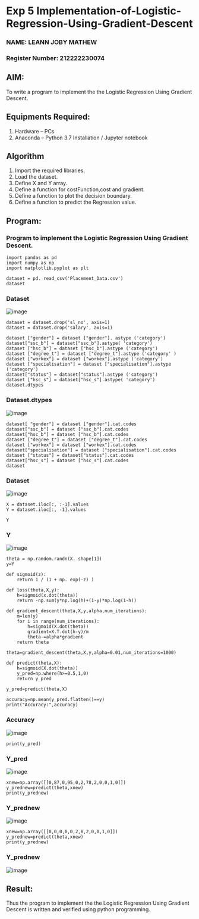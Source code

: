 # Exp 5 Implementation-of-Logistic-Regression-Using-Gradient-Descent
### NAME: LEANN JOBY MATHEW
### Register Number: 212222230074
## AIM:
To write a program to implement the the Logistic Regression Using Gradient Descent.

## Equipments Required:
1. Hardware – PCs
2. Anaconda – Python 3.7 Installation / Jupyter notebook

## Algorithm
1. Import the required libraries.
2. Load the dataset.
3. Define X and Y array.
4. Define a function for costFunction,cost and gradient.
5. Define a function to plot the decision boundary.
6. Define a function to predict the 
   Regression value.

## Program:

### Program to implement the Logistic Regression Using Gradient Descent.

```
import pandas as pd
import numpy as np
import matplotlib.pyplot as plt
```
```
dataset = pd. read_csv('Placement_Data.csv')
dataset
```
### Dataset
![image](https://github.com/Leann4468/-Implementation-of-Logistic-Regression-Using-Gradient-Descent/assets/121165979/3e6fce21-22eb-4523-949f-8451e99eb6fd)

```
dataset = dataset.drop('sl_no', axis=1)
dataset = dataset.drop('salary', axis=1)
```
```
dataset ["gender"] = dataset ["gender"]. astype ('category')
dataset["ssc_b"] = dataset["ssc_b"].astype( 'category')
dataset ["hsc_b"] = dataset ["hsc_b"].astype ('category')
dataset ["degree_t"] = dataset ["degree_t"].astype ('category' )
dataset ["workex"] = dataset ["workex"].astype ('category')
dataset ["specialisation"] = dataset ["specialisation"].astype ('category')
dataset["status"] = dataset["status"].astype ('category')
dataset ["hsc_s"] = dataset["hsc_s"].astype( 'category')
dataset.dtypes
```
### Dataset.dtypes
![image](https://github.com/Leann4468/-Implementation-of-Logistic-Regression-Using-Gradient-Descent/assets/121165979/b374ae0a-a578-4739-9eb8-58b99578a256)

```
dataset[ "gender"] = dataset ["gender"].cat.codes
dataset["ssc_b"] = dataset ["ssc_b"].cat.codes
dataset["hsc_b"] = dataset ["hsc_b"].cat.codes
dataset ["degree_t"] = dataset ["degree_t"].cat.codes
dataset ["workex"] = dataset ["workex"].cat.codes
dataset["specialisation"] = dataset ["specialisation"].cat.codes
dataset ["status"] = dataset["status"].cat.codes
dataset["hsc_s"] = dataset ["hsc_s"].cat.codes
dataset
```
### Dataset
![image](https://github.com/Leann4468/-Implementation-of-Logistic-Regression-Using-Gradient-Descent/assets/121165979/50987e2c-673d-4d18-8eba-8cb9fe70adcf)

```
X = dataset.iloc[:, :-1].values
Y = dataset.iloc[:, -1].values
```
```
Y
```
### Y
![image](https://github.com/Leann4468/-Implementation-of-Logistic-Regression-Using-Gradient-Descent/assets/121165979/b75aae0f-9dd4-4050-a5e8-865a0a2201ac)

```
theta = np.random.randn(X. shape[1])
y=Y
```
```
def sigmoid(z):
    return 1 / (1 + np. exp(-z) )
```
```
def loss(theta,X,y):
    h=sigmoid(x.dot(theta))
    return -np.sum(y*np.log(h)+(1-y)*np.log(1-h))
```
```
def gradient_descent(theta,X,y,alpha,num_iterations):
    m=len(y)
    for i in range(num_iterations):
        h=sigmoid(X.dot(theta))
        gradient=X.T.dot(h-y)/m
        theta-=alpha*gradient
    return theta
```
```
theta=gradient_descent(theta,X,y,alpha=0.01,num_iterations=1000)
```
```
def predict(theta,X):
    h=sigmoid(X.dot(theta))
    y_pred=np.where(h>=0.5,1,0)
    return y_pred 
```
```
y_pred=predict(theta,X)
```
```
accuracy=np.mean(y_pred.flatten()==y)
print("Accuracy:",accuracy)
```
### Accuracy
![image](https://github.com/Leann4468/-Implementation-of-Logistic-Regression-Using-Gradient-Descent/assets/121165979/9df20f7c-2348-4b27-98cd-d05e3dbbe651)

```
print(y_pred)
```
### Y_pred
![image](https://github.com/Leann4468/-Implementation-of-Logistic-Regression-Using-Gradient-Descent/assets/121165979/76218537-0f95-4bc1-abfa-e07749fd910c)
```
xnew=np.array([[0,87,0,95,0,2,78,2,0,0,1,0]])
y_prednew=predict(theta,xnew)
print(y_prednew)
```
### Y_prednew
![image](https://github.com/Leann4468/-Implementation-of-Logistic-Regression-Using-Gradient-Descent/assets/121165979/133b5e29-494e-4def-ac32-252f6f01d69b)
```
xnew=np.array([[0,0,0,0,0,2,8,2,0,0,1,0]])
y_prednew=predict(theta,xnew)
print(y_prednew)
```
### Y_prednew
![image](https://github.com/Leann4468/-Implementation-of-Logistic-Regression-Using-Gradient-Descent/assets/121165979/088468d4-4fef-4a77-9742-13b386691f6d)


## Result:
Thus the program to implement the the Logistic Regression Using Gradient Descent is written and verified using python programming.
